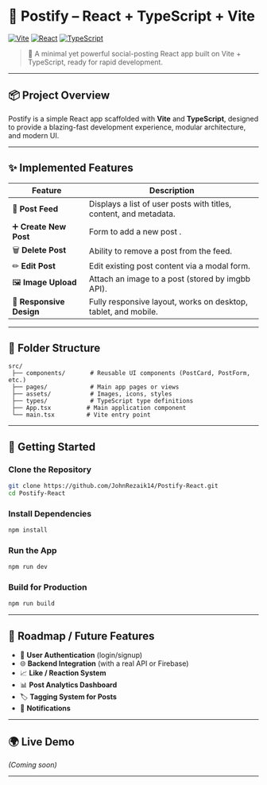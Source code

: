 # 🌟 Postify – React + TypeScript + Vite

[![Vite](https://img.shields.io/badge/Vite-%23646CFF?style=for-the-badge\&logo=vite\&logoColor=white)](https://vitejs.dev/)
[![React](https://img.shields.io/badge/React-%2361DAFB?style=for-the-badge\&logo=react\&logoColor=black)](https://react.dev/)
[![TypeScript](https://img.shields.io/badge/TypeScript-%23007ACC?style=for-the-badge\&logo=typescript\&logoColor=white)](https://www.typescriptlang.org/)

> 🚀 A minimal yet powerful social-posting React app built on Vite + TypeScript, ready for rapid development.

---

## 📦 Project Overview

Postify is a simple React app scaffolded with **Vite** and **TypeScript**, designed to provide a blazing-fast development experience, modular architecture, and modern UI.

---

## ✨ Implemented Features

| Feature                             | Description                                                           |
| ----------------------------------- | --------------------------------------------------------------------- |
| 🔄 **Post Feed**                    | Displays a list of user posts with titles, content, and metadata.     |
| ➕ **Create New Post**               | Form to add a new post .         |
| 🗑 **Delete Post**                  | Ability to remove a post from the feed.                               |
| ✏ **Edit Post**                     | Edit existing post content via a modal form.                |
| 🖼 **Image Upload**                 | Attach an image to a post (stored by imgbb API).           |
| 🚀 **Responsive Design**            | Fully responsive layout, works on desktop, tablet, and mobile.        |
---

## 📁 Folder Structure

```plaintext
src/
 ├── components/       # Reusable UI components (PostCard, PostForm, etc.)
 ├── pages/            # Main app pages or views
 ├── assets/           # Images, icons, styles
 ├── types/            # TypeScript type definitions
 ├── App.tsx          # Main application component
 └── main.tsx         # Vite entry point
```

---

## 🚀 Getting Started

### Clone the Repository

```bash
git clone https://github.com/JohnRezaik14/Postify-React.git
cd Postify-React
```

### Install Dependencies

```bash
npm install
```

### Run the App

```bash
npm run dev
```

### Build for Production

```bash
npm run build
```

---

## 🧩 Roadmap / Future Features

* 🔐 **User Authentication** (login/signup)
* 🌐 **Backend Integration** (with a real API or Firebase)
* 📈 **Like / Reaction System**
* 📊 **Post Analytics Dashboard**
* 🏷️ **Tagging System for Posts**
* 🔔 **Notifications**

---

## 🌍 Live Demo

*(Coming soon)*

---


